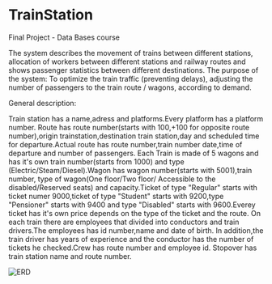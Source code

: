 # TrainStation
Final Project - Data Bases course


The system describes the movement of trains between different stations, allocation of workers between different stations and railway routes and shows passenger statistics between different destinations. The purpose of the system: To optimize the train traffic (preventing delays), adjusting the number of passengers to the train route / wagons, according to demand.

General description:

Train station has a name,adress and platforms.Every platform has a platform number. Route has route number(starts with 100,+100 for opposite route number),origin trainstation,destination train station,day and scheduled time for departure.Actual route has route number,train number date,time of departure and number of passengers. Each Train is made of 5 wagons and has it's own train number(starts from 1000) and type (Electric/Steam/Diesel).Wagon has wagon number(starts with 5001),train number, type of wagon(One floor/Two floor/ Accessible to the disabled/Reserved seats) and capacity.Ticket of type "Regular" starts with ticket numer 9000,ticket of type "Student" starts with 9200,type "Pensioner" starts with 9400 and type "Disabled" starts with 9600.Everey ticket has it's own price depends on the type of the ticket and the route. On each train there are employees that divided into conductors and train drivers.The employees has id number,name and date of birth. In addition,the train driver has years of experience and the conductor has the number of tickets he checked.Crew has route number and employee id. Stopover has train station name and route number.

![ERD](https://user-images.githubusercontent.com/81565589/144919656-bf25259a-b93b-43ef-a0d0-013d32a6f22b.PNG)
